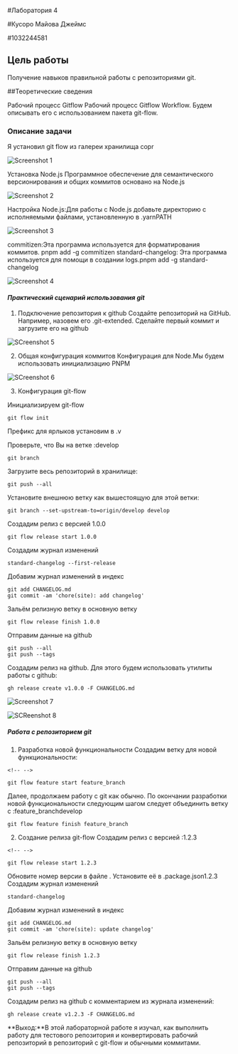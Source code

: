 #Лаборатория 4

#Кусоро Майова Джеймс

#1032244581

## Цель работы

Получение навыков правильной работы с репозиториями git.

##Теоретические сведения

Рабочий процесс Gitflow Рабочий процесс Gitflow Workflow. Будем
описывать его с использованием пакета git-flow.

### **Описание задачи**

Я установил git flow из галереи хранилища copr

![Screenshot 1](images/Screenshot1.png)

Установка Node.js Программное обеспечение для семантического
версионирования и общих коммитов основано на Node.js

![Screenshot 2](images/Screenshot2.png)

Настройка Node.js:Для работы с Node.js добавьте директорию с
исполняемыми файлами, установленную в .yarnPATH

![Screenshot 3](images/Screenshot3.png)

commitizen:Эта программа используется для форматирования коммитов. pnpm
add -g commitizen standard-changelog: Эта программа используется для
помощи в создании logs.pnpm add -g standard-changelog

![Screenshot 4](images/Screenshot4.png)

#### *Практический сценарий использования git*

1.  Подключение репозитория к github Создайте репозиторий на GitHub.
    Например, назовем его .git-extended. Сделайте первый коммит и
    загрузите его на github

![SCreenshot 5](images/Screenshot5.png)

2.  Общая конфигурация коммитов Конфигурация для Node.Мы будем
    использовать инициализацию PNPM

![SCreenshot 6](images/Screenshot6.png)

3.  Конфигурация git-flow

Инициализируем git-flow

    git flow init

Префикс для ярлыков установим в .v

Проверьте, что Вы на ветке :develop

    git branch

Загрузите весь репозиторий в хранилище:

    git push --all

Установите внешнюю ветку как вышестоящую для этой ветки:

    git branch --set-upstream-to=origin/develop develop

Создадим релиз с версией 1.0.0

    git flow release start 1.0.0

Создадим журнал изменений

    standard-changelog --first-release

Добавим журнал изменений в индекс

    git add CHANGELOG.md
    git commit -am 'chore(site): add changelog'

Зальём релизную ветку в основную ветку

    git flow release finish 1.0.0

Отправим данные на github

    git push --all
    git push --tags

Создадим релиз на github. Для этого будем использовать утилиты работы с
github:

    gh release create v1.0.0 -F CHANGELOG.md

![Screenshot 7](images/Screenshot7.png)

![SCReenshot 8](images/Screenshot8.png)

##### **Работа с репозиторием git**

1.  Разработка новой функциональности Создадим ветку для новой
    функциональности:

```{=html}
<!-- -->
```
    git flow feature start feature_branch

Далее, продолжаем работу c git как обычно. По окончании разработки новой
функциональности следующим шагом следует объединить ветку c
:feature_branchdevelop

    git flow feature finish feature_branch

2.  Создание релиза git-flow Создадим релиз с версией :1.2.3

```{=html}
<!-- -->
```
    git flow release start 1.2.3

Обновите номер версии в файле . Установите её в .package.json1.2.3
Создадим журнал изменений

    standard-changelog

Добавим журнал изменений в индекс

    git add CHANGELOG.md
    git commit -am 'chore(site): update changelog'

Зальём релизную ветку в основную ветку

    git flow release finish 1.2.3

Отправим данные на github

    git push --all
    git push --tags

Создадим релиз на github с комментарием из журнала изменений:

    gh release create v1.2.3 -F CHANGELOG.md

**Выход:**В этой лабораторной работе я изучал, как выполнить работу для
тестового репозитория и конвертировать рабочий репозиторий в репозиторий
с git-flow и обычными коммитами.
